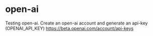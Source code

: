 # open-ai

Testing open-ai. Create an open-ai account and generate an api-key (OPENAI_API_KEY) https://beta.openai.com/account/api-keys
